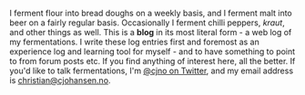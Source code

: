 I ferment flour into bread doughs on a weekly basis, and I ferment malt into
beer on a fairly regular basis. Occasionally I ferment chilli peppers, _kraut_,
and other things as well. This is a **blog** in its most literal form - a web
log of my fermentations. I write these log entries first and foremost as an
experience log and learning tool for myself - and to have something to point to
from forum posts etc. If you find anything of interest here, all the better. If
you'd like to talk fermentations, I'm [@cjno on
Twitter](https://twitter.com/cjno), and my email address is
[christian@cjohansen.no](mailto:christian@cjohansen.no).
